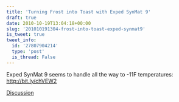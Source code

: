 ```yaml
---
title: 'Turning Frost into Toast with Exped SynMat 9'
draft: true
date: 2010-10-19T13:04:18+00:00
slug: '201010191304-frost-into-toast-exped-synmat9'
is_tweet: true
tweet_info:
  id: '27807904214'
  type: 'post'
  is_thread: False
---
```




Exped SynMat 9 seems to handle all the way to -11F temperatures: http://bit.ly/chVEW2

[Discussion](https://x.com/sytelus/status/27807904214)
